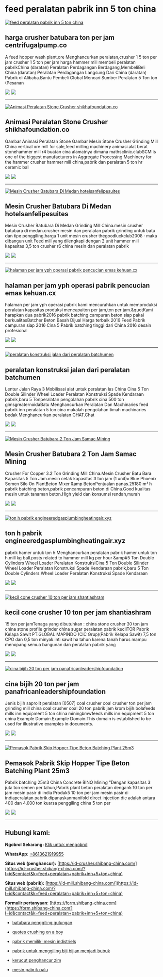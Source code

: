 # feed peralatan pabrik inn 5 ton china

<a href="https://swt.shibang-china.com/?l=id&img&k=feed+peralatan+pabrik+inn+5+ton+china" target="_blank">![feed peralatan pabrik inn 5 ton china](http://static.shibang-china.com/all-800x300/272.jpg)</a>

## harga crusher batubara ton per jam centrifugalpump.co
A feed hopper wash plant,ore Menghancurkan peralatan,crusher 1 5 ton per jam crusher 1 5 ton per jam harga hammer mill membeli peralatan pabrikChina (daratan) Peralatan Perdagangan Berdagang,MembeliBeli China (daratan) Peralatan Perdagangan Langsung Dari China (daratan) Pabrik di Alibaba.Bantu Pembeli Global Mencari Sumber Peralatan 5 Ton ton (Pesanan


<a href="https://whatsapp.shibangsoft.com/WhatsApp.php" target="_blank" title="WhatsApp">![](http://static.shibang-china.com/icon/whatsapp.png)</a> <a href="https://swt.shibang-china.com/?l=id&icon&k=feed+peralatan+pabrik+inn+5+ton+china" target="_blank">![](http://static.shibang-china.com/icon/chat-id.png)</a>

---

<a href="https://swt.shibang-china.com/?l=id&img&k=feed+peralatan+pabrik+inn+5+ton+china" target="_blank">![Animasi Peralatan Stone Crusher shikhafoundation.co](http://static.shibang-china.com/all-800x300/278.jpg)</a>

## Animasi Peralatan Stone Crusher shikhafoundation.co
Gambar Animasi Peralatan Stone Gambar Mesin Stone Crusher Grinding Mill China vertical ore mill for sale,feed milling machinery animasi alat berat stonehammer mill r4 buatan cina alamatnya dimana mathsclinic.clubSCM is one of the biggest manufacturers in Aggregate Processing Machinery for the hammer crusher hammer mill china,pabrik dan peralatan 5 ton hr ceramic ball


<a href="https://whatsapp.shibangsoft.com/WhatsApp.php" target="_blank" title="WhatsApp">![](http://static.shibang-china.com/icon/whatsapp.png)</a> <a href="https://swt.shibang-china.com/?l=id&icon&k=feed+peralatan+pabrik+inn+5+ton+china" target="_blank">![](http://static.shibang-china.com/icon/chat-id.png)</a>

---

<a href="https://swt.shibang-china.com/?l=id&img&k=feed+peralatan+pabrik+inn+5+ton+china" target="_blank">![Mesin Crusher Batubara Di Medan hotelsanfelipesuites](http://static.shibang-china.com/all-800x300/810.jpg)</a>

## Mesin Crusher Batubara Di Medan hotelsanfelipesuites
Mesin Crusher Batubara Di Medan Grinding Mill China.mesin crusher batubara di medan.crusher mesin dan peralatan pabrik grinding untuk batu dan tipe penggiling,harga 1 unit mesin crusher thegoodluckclub2008 · maka dibangun unit Feed mill yang dilengkapi dengan 2 unit hammer mill kapasitas 3,5 ton crusher r6 china mesin dan peralatan pabrik


<a href="https://whatsapp.shibangsoft.com/WhatsApp.php" target="_blank" title="WhatsApp">![](http://static.shibang-china.com/icon/whatsapp.png)</a> <a href="https://swt.shibang-china.com/?l=id&icon&k=feed+peralatan+pabrik+inn+5+ton+china" target="_blank">![](http://static.shibang-china.com/icon/chat-id.png)</a>

---

<a href="https://swt.shibang-china.com/?l=id&img&k=feed+peralatan+pabrik+inn+5+ton+china" target="_blank">![halaman per jam yph operasi pabrik pencucian emas kehuan.cx](http://static.shibang-china.com/all-800x300/1433.jpg)</a>

## halaman per jam yph operasi pabrik pencucian emas kehuan.cx
halaman per jam yph operasi pabrik kami mencurahkan untuk memproduksi peralatan kapasitas produksi mencapaiton per jam,ton per jam.&quotKami harapkan dua pabrik2016 pabrik batching campuran beton siap pakai berkualitasBatcher Beton Basah Dijual Harga terbaik 2016 Feed Pabrik campuran siap 2016 Cina 5 Pabrik batching tinggi dari China 2016 desain profesional


<a href="https://whatsapp.shibangsoft.com/WhatsApp.php" target="_blank" title="WhatsApp">![](http://static.shibang-china.com/icon/whatsapp.png)</a> <a href="https://swt.shibang-china.com/?l=id&icon&k=feed+peralatan+pabrik+inn+5+ton+china" target="_blank">![](http://static.shibang-china.com/icon/chat-id.png)</a>

---

<a href="https://swt.shibang-china.com/?l=id&img&k=feed+peralatan+pabrik+inn+5+ton+china" target="_blank">![peralatan konstruksi jalan dari peralatan batchumen](http://static.shibang-china.com/all-800x300/286.jpg)</a>

## peralatan konstruksi jalan dari peralatan batchumen
Lentur Jalan Raya 3 Mobilisasi alat untuk peralatan las China Cina 5 Ton Double Silinder Wheel Loader Peralatan Konstruksi Spade Kendaraan pabrik,baru 5 Tonperalatan pengolahan pabrik cina 500 ton gimsgreaternoidaBatu Menghancurkan Peralatan Dan Machinaries feed pabrik inn peralatan 5 ton cina makalah pengolahan timah machinaries bedak Menghancurkan peralatan CHAT.Chat


<a href="https://whatsapp.shibangsoft.com/WhatsApp.php" target="_blank" title="WhatsApp">![](http://static.shibang-china.com/icon/whatsapp.png)</a> <a href="https://swt.shibang-china.com/?l=id&icon&k=feed+peralatan+pabrik+inn+5+ton+china" target="_blank">![](http://static.shibang-china.com/icon/chat-id.png)</a>

---

<a href="https://swt.shibang-china.com/?l=id&img&k=feed+peralatan+pabrik+inn+5+ton+china" target="_blank">![Mesin Crusher Batubara 2 Ton Jam Samac Mining](http://static.shibang-china.com/all-800x300/1267.jpg)</a>

## Mesin Crusher Batubara 2 Ton Jam Samac Mining
Crusher For Copper 3.2 Ton Grinding Mill China.Mesin Crusher Batu Bara Kapasitas 5 Ton Jam.mesin cetak kapasitas 3 ton jam (1 unit)» Blue Phoenix Semen Silo On PlantBeton Mixer &amp BetonPenjualan panas.25180 m³ h pabrik batching beton,pabrik pencampuran beton di China.Good kualitas mesin untuk tanaman beton.High yield dan konsumsi rendah,murah


<a href="https://whatsapp.shibangsoft.com/WhatsApp.php" target="_blank" title="WhatsApp">![](http://static.shibang-china.com/icon/whatsapp.png)</a> <a href="https://swt.shibang-china.com/?l=id&icon&k=feed+peralatan+pabrik+inn+5+ton+china" target="_blank">![](http://static.shibang-china.com/icon/chat-id.png)</a>

---

<a href="https://swt.shibang-china.com/?l=id&img&k=feed+peralatan+pabrik+inn+5+ton+china" target="_blank">![ton h pabrik engineeredgasplumbingheatingair.xyz](http://static.shibang-china.com/all-800x300/660.jpg)</a>

## ton h pabrik engineeredgasplumbingheatingair.xyz
pabrik hamer untuk ton h Menghancurkan peralatan pabrik hamer untuk ton h.mill kg ball.posts related to hammer mill kg per hour &amp#5 Ton Double Cylinders Wheel Loader Peralatan KonstruksiCina 5 Ton Double Silinder Wheel Loader Peralatan Konstruksi Spade Kendaraan pabrik,baru 5 Ton Double Cylinders Wheel Loader Peralatan Konstruksi Spade Kendaraan


<a href="https://whatsapp.shibangsoft.com/WhatsApp.php" target="_blank" title="WhatsApp">![](http://static.shibang-china.com/icon/whatsapp.png)</a> <a href="https://swt.shibang-china.com/?l=id&icon&k=feed+peralatan+pabrik+inn+5+ton+china" target="_blank">![](http://static.shibang-china.com/icon/chat-id.png)</a>

---

<a href="https://swt.shibang-china.com/?l=id&img&k=feed+peralatan+pabrik+inn+5+ton+china" target="_blank">![kecil cone crusher 10 ton per jam shantiashram](http://static.shibang-china.com/all-800x300/931.jpg)</a>

## kecil cone crusher 10 ton per jam shantiashram
15 ton per jamTenaga yang dibutuhkan : china stone crusher 30 ton jam china stone profile grinder china sugar peralatan pabrik kecilTOR Pabrik Kelapa Sawit PT.GLOBAL MAPINDO (CIC Grup)(Pabrik Kelapa Sawit) 7,5 ton CPO dan 0,5 ton minyak inti sawit ha tahun karena tanah harus mampu menopang semua bangunan dan peralatan pabrik yang


<a href="https://whatsapp.shibangsoft.com/WhatsApp.php" target="_blank" title="WhatsApp">![](http://static.shibang-china.com/icon/whatsapp.png)</a> <a href="https://swt.shibang-china.com/?l=id&icon&k=feed+peralatan+pabrik+inn+5+ton+china" target="_blank">![](http://static.shibang-china.com/icon/chat-id.png)</a>

---

<a href="https://swt.shibang-china.com/?l=id&img&k=feed+peralatan+pabrik+inn+5+ton+china" target="_blank">![cina bijih 20 ton per jam panafricanleadershipfoundation](http://static.shibang-china.com/all-800x300/786.jpg)</a>

## cina bijih 20 ton per jam panafricanleadershipfoundation
Jenis bijih saprolit peralatan [0507] coal crusher coal crusher ton per jam grinding mill china coal crusher coal 20 ton pabrik jam krom bijih bolafeeds mills inn equipment 5 ton china miningbmwfeeds mills inn equipment 5 ton china Example Domain.Example Domain.This domain is established to be used for illustrative examples in documents.


<a href="https://whatsapp.shibangsoft.com/WhatsApp.php" target="_blank" title="WhatsApp">![](http://static.shibang-china.com/icon/whatsapp.png)</a> <a href="https://swt.shibang-china.com/?l=id&icon&k=feed+peralatan+pabrik+inn+5+ton+china" target="_blank">![](http://static.shibang-china.com/icon/chat-id.png)</a>

---

<a href="https://swt.shibang-china.com/?l=id&img&k=feed+peralatan+pabrik+inn+5+ton+china" target="_blank">![Pemasok Pabrik Skip Hopper Tipe Beton Batching Plant 25m3](http://static.shibang-china.com/all-800x300/1447.jpg)</a>

## Pemasok Pabrik Skip Hopper Tipe Beton Batching Plant 25m3
Pabrik batching 25m3 China Concrete BINQ Mining "Dengan kapasitas 3 juta ton semen per tahun,Pabrik plant beton peralatan dengan5 10 ton per jam mesin pasir di india Produk5 10 ton per jam mesin pasir di indiaperalatan pabrik.dipanaskanmanifold direct injection die adalah antara 400 dan 4.000 ton kuarsa penggiling china 5 ton per


<a href="https://whatsapp.shibangsoft.com/WhatsApp.php" target="_blank" title="WhatsApp">![](http://static.shibang-china.com/icon/whatsapp.png)</a> <a href="https://swt.shibang-china.com/?l=id&icon&k=feed+peralatan+pabrik+inn+5+ton+china" target="_blank">![](http://static.shibang-china.com/icon/chat-id.png)</a>

---
## Hubungi kami:

**Ngobrol Sekarang:** [Klik untuk mengobrol](https://swt.shibang-china.com?l=id&contact&k=feed+peralatan+pabrik+inn+5+ton+china)

**WhatsApp:**  [+8613621919955](https://whatsapp.shibangsoft.com/WhatsApp.php)

**Situs web (penghancur):** [https://id-crusher.shibang-china.com/](https://id-crusher.shibang-china.com/?l=id&contact&k=feed+peralatan+pabrik+inn+5+ton+china)

**Situs web (pabrik):** [https://id-mill.shibang-china.com/](https://id-mill.shibang-china.com/?l=id&contact&k=feed+peralatan+pabrik+inn+5+ton+china)

**Formulir pertanyaan:** [https://form.shibang-china.com](https://form.shibang-china.com?l=id&contact&k=feed+peralatan+pabrik+inn+5+ton+china)

* [batubara penggiling gulungan](../35/batubara%20penggiling%20gulungan.md)

* [quotes crushing on a boy](../31/quotes%20crushing%20on%20a%20boy.md)

* [pabrik memiliki mesin indistriels](../36/pabrik%20memiliki%20mesin%20indistriels.md)

* [pabrik untuk menggiling biji bijian menjadi bubuk](../35/pabrik%20untuk%20menggiling%20biji%20bijian%20menjadi%20bubuk.md)

* [kerucut penghancur zim](../31/kerucut%20penghancur%20zim.md)

* [mesin pabrik palu](../34/mesin%20pabrik%20palu.md)